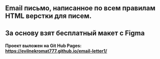 ## Email письмо, написанное по всем правилам HTML верстки для писем. 
## За основу взят бесплатный макет с Figma 

#### Проект выложен на Git Hub Pages: https://evilnekromat777.github.io/email-letter1/
